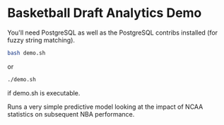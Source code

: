 # Basketball Draft Analytics Demo

You'll need PostgreSQL as well as the PostgreSQL contribs installed (for fuzzy string matching).

```bash
bash demo.sh
```

or

```bash
./demo.sh
```

if demo.sh is executable.

Runs a very simple predictive model looking at the impact of NCAA statistics on subsequent NBA performance.
